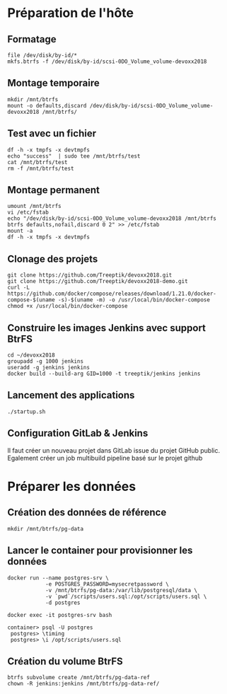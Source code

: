 # Préparation de l'hôte

## Formatage
```
file /dev/disk/by-id/*
mkfs.btrfs -f /dev/disk/by-id/scsi-0DO_Volume_volume-devoxx2018
```

## Montage temporaire
```
mkdir /mnt/btrfs
mount -o defaults,discard /dev/disk/by-id/scsi-0DO_Volume_volume-devoxx2018 /mnt/btrfs/
```

## Test avec un fichier
```
df -h -x tmpfs -x devtmpfs
echo "success"  | sudo tee /mnt/btrfs/test
cat /mnt/btrfs/test
rm -f /mnt/btrfs/test
```

## Montage permanent
```
umount /mnt/btrfs
vi /etc/fstab
echo "/dev/disk/by-id/scsi-0DO_Volume_volume-devoxx2018 /mnt/btrfs btrfs defaults,nofail,discard 0 2" >> /etc/fstab
mount -a
df -h -x tmpfs -x devtmpfs
```

## Clonage des projets
```
git clone https://github.com/Treeptik/devoxx2018.git
git clone https://github.com/Treeptik/devoxx2018-demo.git
curl -L https://github.com/docker/compose/releases/download/1.21.0/docker-compose-$(uname -s)-$(uname -m) -o /usr/local/bin/docker-compose
chmod +x /usr/local/bin/docker-compose
```

## Construire les images Jenkins avec support BtrFS
```
cd ~/devoxx2018
groupadd -g 1000 jenkins
useradd -g jenkins jenkins
docker build --build-arg GID=1000 -t treeptik/jenkins jenkins
```

## Lancement des applications
```
./startup.sh
```

## Configuration GitLab & Jenkins

Il faut créer un nouveau projet dans GitLab issue du projet GitHub public.
Egalement créer un job multibuild pipeline basé sur le projet github

# Préparer les données 

## Création des données de référence

```
mkdir /mnt/btrfs/pg-data
```

## Lancer le container pour provisionner les données

```
docker run --name postgres-srv \
			-e POSTGRES_PASSWORD=mysecretpassword \
			-v /mnt/btrfs/pg-data:/var/lib/postgresql/data \
			-v `pwd`/scripts/users.sql:/opt/scripts/users.sql \
			-d postgres

docker exec -it postgres-srv bash

container> psql -U postgres
 postgres> \timing
 postgres> \i /opt/scripts/users.sql
```

## Création du volume BtrFS

```
btrfs subvolume create /mnt/btrfs/pg-data-ref
chown -R jenkins:jenkins /mnt/btrfs/pg-data-ref/
```

